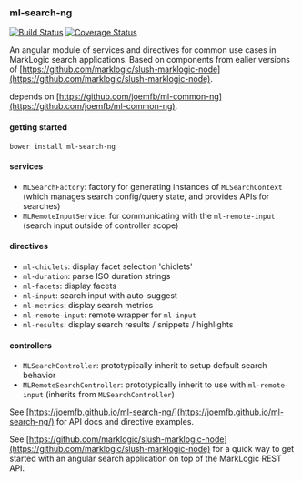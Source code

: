 ### ml-search-ng

[![Build Status](https://travis-ci.org/joemfb/ml-search-ng.svg?branch=master)](https://travis-ci.org/joemfb/ml-search-ng)
[![Coverage Status](https://coveralls.io/repos/joemfb/ml-search-ng/badge.svg?branch=master&service=github)](https://coveralls.io/github/joemfb/ml-search-ng?branch=master)

An angular module of services and directives for common use cases in MarkLogic search applications. Based on components from ealier versions of [https://github.com/marklogic/slush-marklogic-node](https://github.com/marklogic/slush-marklogic-node).

depends on [https://github.com/joemfb/ml-common-ng](https://github.com/joemfb/ml-common-ng).

#### getting started

    bower install ml-search-ng

#### services

- `MLSearchFactory`: factory for generating instances of `MLSearchContext` (which manages search config/query state, and provides APIs for searches)
- `MLRemoteInputService`: for communicating with the `ml-remote-input` (search input outside of controller scope)

#### directives

- `ml-chiclets`: display facet selection 'chiclets'
- `ml-duration`: parse ISO duration strings
- `ml-facets`: display facets
- `ml-input`: search input with auto-suggest
- `ml-metrics`: display search metrics
- `ml-remote-input`: remote wrapper for `ml-input`
- `ml-results`: display search results / snippets / highlights

#### controllers

- `MLSearchController`: prototypically inherit to setup default search behavior
- `MLRemoteSearchController`: prototypically inherit to use with `ml-remote-input` (inherits from `MLSearchController`)

See [https://joemfb.github.io/ml-search-ng/](https://joemfb.github.io/ml-search-ng/) for API docs and directive examples.

See [https://github.com/marklogic/slush-marklogic-node](https://github.com/marklogic/slush-marklogic-node) for a quick way to get started with an angular search application on top of the MarkLogic REST API.
